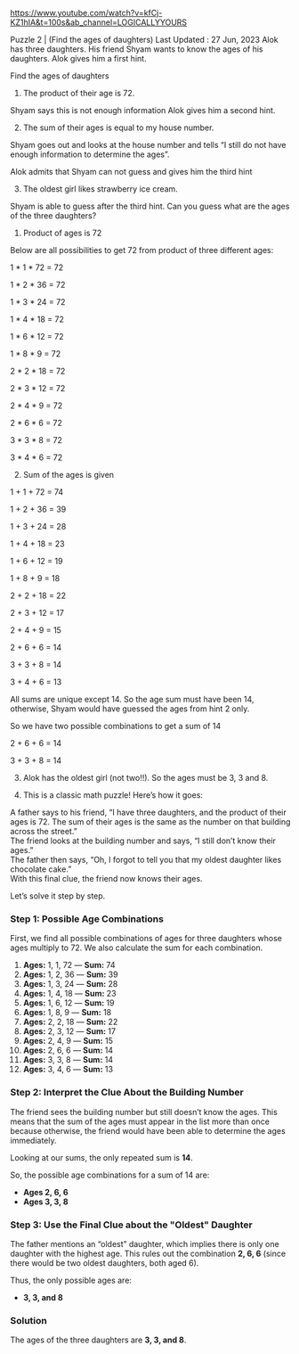 https://www.youtube.com/watch?v=kfCj-KZ1hIA&t=100s&ab_channel=LOGICALLYYOURS

Puzzle 2 | (Find the ages of daughters)
Last Updated : 27 Jun, 2023
Alok has three daughters. His friend Shyam wants to know the ages of his daughters. Alok gives him a first hint. 


Find the ages of daughters


1. The product of their age is 72. 


Shyam says this is not enough information Alok gives him a second hint. 


2. The sum of their ages is equal to my house number. 


Shyam goes out and looks at the house number and tells “I still do not have enough information to determine the ages”. 


Alok admits that Shyam can not guess and gives him the third hint 


3. The oldest girl likes strawberry ice cream. 


Shyam is able to guess after the third hint. Can you guess what are the ages of the three daughters? 

1. Product of ages is 72 


Below are all possibilities to get 72 from product of three different ages: 


1 * 1 * 72 = 72 


1 * 2 * 36 = 72 


1 * 3 * 24 = 72 


1 * 4 * 18 = 72 


1 * 6 * 12 = 72 


1 * 8 * 9 = 72 


2 * 2 * 18 = 72 


2 * 3 * 12 = 72 


2 * 4 * 9 = 72 


2 * 6 * 6 = 72 


3 * 3 * 8 = 72 


3 * 4 * 6 = 72 


2. Sum of the ages is given 


1 + 1 + 72 = 74 


1 + 2 + 36 = 39 


1 + 3 + 24 = 28 


1 + 4 + 18 = 23 


1 + 6 + 12 = 19 


1 + 8 + 9 = 18 


2 + 2 + 18 = 22 


2 + 3 + 12 = 17 


2 + 4 + 9 = 15 


2 + 6 + 6 = 14 


3 + 3 + 8 = 14 


3 + 4 + 6 = 13 


All sums are unique except 14. So the age sum must have been 14, otherwise, Shyam would have guessed the ages from hint 2 only. 


So we have two possible combinations to get a sum of 14 


2 + 6 + 6 = 14 


3 + 3 + 8 = 14 


3.  Alok has the oldest girl (not two!!). So the ages must be 3, 3 and 8.

4.  This is a classic math puzzle! Here’s how it goes:

A father says to his friend, “I have three daughters, and the product of their ages is 72. The sum of their ages is the same as the number on that building across the street.”  
The friend looks at the building number and says, “I still don’t know their ages.”  
The father then says, “Oh, I forgot to tell you that my oldest daughter likes chocolate cake.”  
With this final clue, the friend now knows their ages.  

Let’s solve it step by step.

### Step 1: Possible Age Combinations
First, we find all possible combinations of ages for three daughters whose ages multiply to 72. We also calculate the sum for each combination.

1. **Ages:** 1, 1, 72 — **Sum:** 74  
2. **Ages:** 1, 2, 36 — **Sum:** 39  
3. **Ages:** 1, 3, 24 — **Sum:** 28  
4. **Ages:** 1, 4, 18 — **Sum:** 23  
5. **Ages:** 1, 6, 12 — **Sum:** 19  
6. **Ages:** 1, 8, 9 — **Sum:** 18  
7. **Ages:** 2, 2, 18 — **Sum:** 22  
8. **Ages:** 2, 3, 12 — **Sum:** 17  
9. **Ages:** 2, 4, 9 — **Sum:** 15  
10. **Ages:** 2, 6, 6 — **Sum:** 14  
11. **Ages:** 3, 3, 8 — **Sum:** 14  
12. **Ages:** 3, 4, 6 — **Sum:** 13  

### Step 2: Interpret the Clue About the Building Number
The friend sees the building number but still doesn’t know the ages. This means that the sum of the ages must appear in the list more than once because otherwise, the friend would have been able to determine the ages immediately.

Looking at our sums, the only repeated sum is **14**.

So, the possible age combinations for a sum of 14 are:
- **Ages 2, 6, 6**
- **Ages 3, 3, 8**

### Step 3: Use the Final Clue about the "Oldest" Daughter
The father mentions an “oldest” daughter, which implies there is only one daughter with the highest age. This rules out the combination **2, 6, 6** (since there would be two oldest daughters, both aged 6).

Thus, the only possible ages are:
- **3, 3, and 8**

### Solution
The ages of the three daughters are **3, 3, and 8**.
